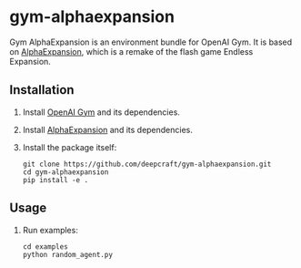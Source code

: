# gym-alphaexpansion
Gym AlphaExpansion is an environment bundle for OpenAI Gym. It is based on [AlphaExpansion](https://github.com/typicalTYLER/AlphaExpansion), which is a remake of the flash game Endless Expansion.

## Installation

1. Install [OpenAI Gym](https://github.com/openai/gym) and its dependencies.

2. Install [AlphaExpansion](https://github.com/typicalTYLER/AlphaExpansion) and its dependencies.

3. Install the package itself:
    ```
    git clone https://github.com/deepcraft/gym-alphaexpansion.git
    cd gym-alphaexpansion
    pip install -e .
    ```

## Usage
1. Run examples:

    ```
    cd examples
    python random_agent.py 
    ```
    
